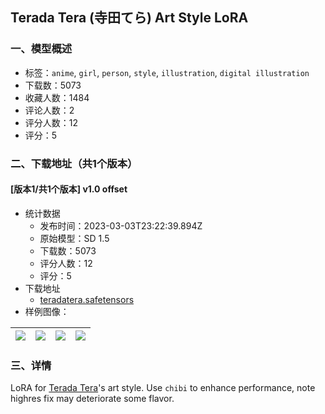## Terada Tera (寺田てら) Art Style LoRA
### 一、模型概述

- 标签：`anime`, `girl`, `person`, `style`, `illustration`, `digital illustration`
- 下载数：5073
- 收藏人数：1484
- 评论人数：2
- 评分人数：12
- 评分：5

### 二、下载地址（共1个版本）

#### [版本1/共1个版本] v1.0 offset

- 统计数据
  - 发布时间：2023-03-03T23:22:39.894Z
  - 原始模型：SD 1.5
  - 下载数：5073
  - 评分人数：12
  - 评分：5
- 下载地址
  - [teradatera.safetensors](https://civitai.com/api/download/models/18212)
- 样例图像：

| <img src="https://image.civitai.com/xG1nkqKTMzGDvpLrqFT7WA/ebaa4832-6215-4515-a5e7-06a973157a00/width=450/187362.jpeg" /> | <img src="https://image.civitai.com/xG1nkqKTMzGDvpLrqFT7WA/cc71faf8-9fb1-4da6-94a2-abd7bbcd1b00/width=450/187375.jpeg" /> | <img src="https://image.civitai.com/xG1nkqKTMzGDvpLrqFT7WA/f512244a-561e-40a2-30b3-bbc1c5902500/width=450/187374.jpeg" /> | <img src="https://image.civitai.com/xG1nkqKTMzGDvpLrqFT7WA/c0bca022-0f91-4874-6fde-0e84ae168000/width=450/187373.jpeg" /> |
| ---- | ---- | ---- | ---- |


### 三、详情
<p>LoRA for <a rel="ugc" href="https://www.pixiv.net/users/2764844">Terada Tera</a>'s art style. Use <code>chibi</code> to enhance performance, note highres fix may deteriorate some flavor.</p>